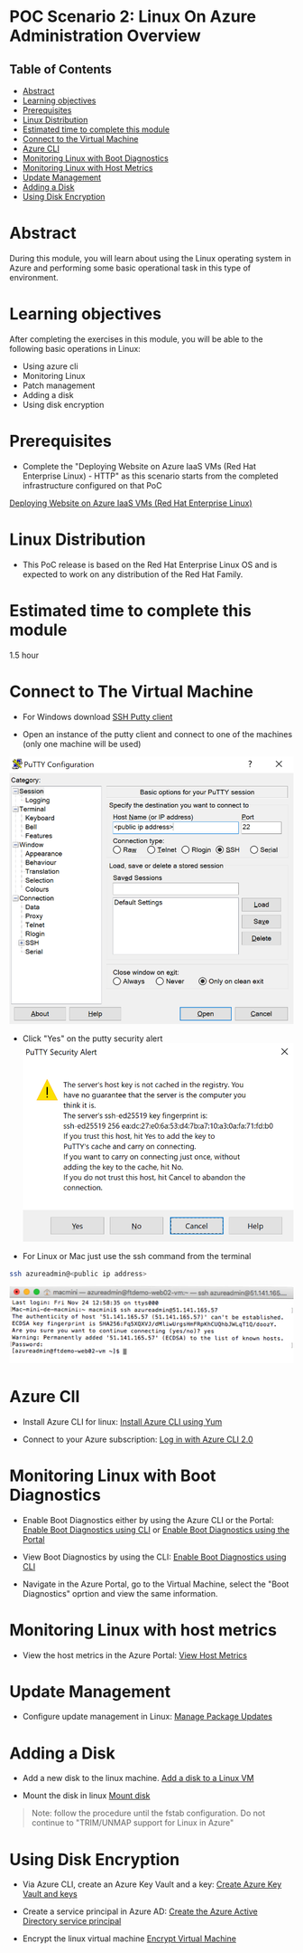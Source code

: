 # POC Scenario 2: Linux On Azure Administration Overview

## Table of Contents
* [Abstract](#abstract)
* [Learning objectives](#learning-objectives)
* [Prerequisites](#prerequisites)
* [Linux Distribution](#linux-distribution)
* [Estimated time to complete this module](#estimated-time-to-complete-this-module)
* [Connect to the Virtual Machine](#customize-your-azure-portal)
* [Azure CLI](#azure-cli)
* [Monitoring Linux with Boot Diagnostics](#monitoring-linux-with-boot-diagnostics)
* [Monitoring Linux with Host Metrics](#monitoring-linux-with-host-metrics)
* [Update Management](#update-management)
* [Adding a Disk](#adding-a-disk)
* [Using Disk Encryption](#using-disk-encryption)


# Abstract
During this module, you will learn about using the Linux operating system in Azure and performing some basic operational task in this type of environment.


# Learning objectives
After completing the exercises in this module, you will be able to the following basic operations in Linux:
* Using azure cli
* Monitoring Linux
* Patch management
* Adding a disk
* Using disk encryption



# Prerequisites 
* Complete the "Deploying Website on Azure IaaS VMs (Red Hat Enterprise Linux) - HTTP" as this scenario starts from the completed infrastructure configured on that PoC

[Deploying Website on Azure IaaS VMs (Red Hat Enterprise Linux)](https://github.com/Azure/fta-azurefundamentals/blob/master/iaas-fundamentals/articles/website-on-iaas-http-rhel.md)

# Linux Distribution
* This PoC release is based on the Red Hat Enterprise Linux OS and is expected to work on any distribution of the Red Hat Family. 


# Estimated time to complete this module
1.5 hour


# Connect to The Virtual Machine

* For Windows download [SSH Putty client](https://www.chiark.greenend.org.uk/~sgtatham/putty/latest.html)

* Open an instance of the putty client and connect to one of the machines (only one machine will be used)

![Screenshot](media/website-on-iaas-http-linux/linuxpoc-4.png)

* Click "Yes" on the putty security alert
![Screenshot](media/website-on-iaas-http-linux/linuxpoc-5.png)

* For Linux or Mac just use the ssh command from the terminal
```bash
ssh azureadmin@<public ip address>
```
![Screenshot](media/website-on-iaas-http-linux/linuxpoc-6.png)

# Azure ClI
* Install Azure CLI for linux:
[Install Azure CLI using Yum](https://docs.microsoft.com/en-us/cli/azure/install-azure-cli?view=azure-cli-latest#install-with-yum-package-manager)

* Connect to your Azure subscription:
[Log in with Azure CLI 2.0](https://docs.microsoft.com/en-us/cli/azure/authenticate-azure-cli?view=azure-cli-latest)

# Monitoring Linux with Boot Diagnostics
* Enable Boot Diagnostics either by using the Azure CLI or the Portal: 
[Enable Boot Diagnostics using CLI](https://docs.microsoft.com/en-us/azure/virtual-machines/linux/tutorial-monitoring#enable-boot-diagnostics) or [Enable Boot Diagnostics using the Portal](https://docs.microsoft.com/en-us/azure/virtual-machines/linux/boot-diagnostics)

* View Boot Diagnostics by using the CLI: 
[Enable Boot Diagnostics using CLI](https://docs.microsoft.com/en-us/azure/virtual-machines/linux/tutorial-monitoring#enable-boot-diagnostics)

* Navigate in the Azure Portal, go to the Virtual Machine, select the "Boot Diagnostics" oprtion and view the same information.

# Monitoring Linux with host metrics
* View the host metrics in the Azure Portal:
[View Host Metrics](https://docs.microsoft.com/en-us/azure/virtual-machines/linux/tutorial-monitoring#view-host-metrics)

# Update Management
* Configure update management in Linux:
[Manage Package Updates](https://docs.microsoft.com/en-us/azure/virtual-machines/linux/tutorial-monitoring#manage-package-updates) 

# Adding a Disk
* Add a new disk to the linux machine.
[Add a disk to a Linux VM](https://docs.microsoft.com/en-us/azure/virtual-machines/linux/add-disk)

* Mount the disk in linux
[Mount disk](https://docs.microsoft.com/en-us/azure/virtual-machines/linux/add-disk#connect-to-the-linux-vm-to-mount-the-new-disk)

> Note: follow the procedure until the fstab configuration. Do not continue to "TRIM/UNMAP support for Linux in Azure"

# Using Disk Encryption
* Via Azure CLI, create an Azure Key Vault and a key:
[Create Azure Key Vault and keys](https://docs.microsoft.com/en-us/azure/virtual-machines/linux/encrypt-disks#create-azure-key-vault-and-keys)

* Create a service principal in Azure AD:
[Create the Azure Active Directory service principal](https://docs.microsoft.com/en-us/azure/virtual-machines/linux/encrypt-disks#create-the-azure-active-directory-service-principal)

* Encrypt the linux virtual machine
[Encrypt Virtual Machine](https://docs.microsoft.com/en-us/azure/virtual-machines/linux/encrypt-disks#encrypt-virtual-machine)